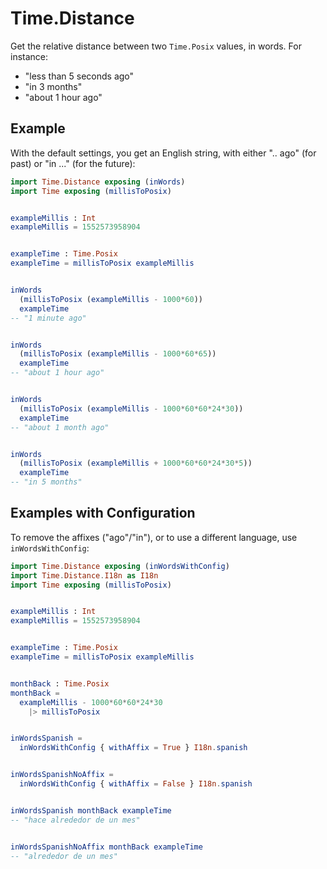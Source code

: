 # Time.Distance

Get the relative distance between two `Time.Posix` values, in words. For instance:
* "less than 5 seconds ago"
* "in 3 months"
* "about 1 hour ago"


## Example


With the default settings, you get an English string, with either ".. ago" (for past) or "in ..." (for the future):
```elm
import Time.Distance exposing (inWords)
import Time exposing (millisToPosix)


exampleMillis : Int
exampleMillis = 1552573958904


exampleTime : Time.Posix
exampleTime = millisToPosix exampleMillis


inWords
  (millisToPosix (exampleMillis - 1000*60))
  exampleTime
-- "1 minute ago"


inWords
  (millisToPosix (exampleMillis - 1000*60*65))
  exampleTime
-- "about 1 hour ago"


inWords
  (millisToPosix (exampleMillis - 1000*60*60*24*30))
  exampleTime
-- "about 1 month ago"


inWords
  (millisToPosix (exampleMillis + 1000*60*60*24*30*5))
  exampleTime
-- "in 5 months"
```


## Examples with Configuration


To remove the affixes ("ago"/"in"), or to use a different language, use `inWordsWithConfig`:
```elm
import Time.Distance exposing (inWordsWithConfig)
import Time.Distance.I18n as I18n
import Time exposing (millisToPosix)


exampleMillis : Int
exampleMillis = 1552573958904


exampleTime : Time.Posix
exampleTime = millisToPosix exampleMillis


monthBack : Time.Posix
monthBack =
  exampleMillis - 1000*60*60*24*30
    |> millisToPosix


inWordsSpanish =
  inWordsWithConfig { withAffix = True } I18n.spanish


inWordsSpanishNoAffix =
  inWordsWithConfig { withAffix = False } I18n.spanish


inWordsSpanish monthBack exampleTime
-- "hace alrededor de un mes"


inWordsSpanishNoAffix monthBack exampleTime
-- "alrededor de un mes"
```
